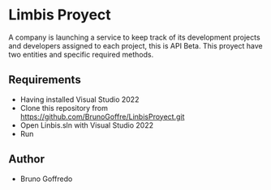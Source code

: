# Limbis Proyect
A company is launching a service to keep track of its development projects and
developers assigned to each project, this is API Beta.
This proyect have two entities and specific required methods.

## Requirements
- Having installed Visual Studio 2022
- Clone this repository from https://github.com/BrunoGoffre/LinbisProyect.git
- Open Linbis.sln with Visual Studio 2022
- Run
  
## Author
- Bruno Goffredo
